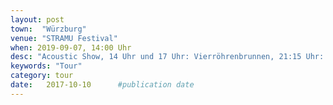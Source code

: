 ```yaml
---
layout: post
town:  "Würzburg"
venue: "STRAMU Festival"
when: 2019-09-07, 14:00 Uhr
desc: "Acoustic Show, 14 Uhr und 17 Uhr: Vierröhrenbrunnen, 21:15 Uhr: Rahaushof - Gala <a href='http://www.stramu-wuerzburg.de/de/kuenstler/zeremony.261.10545.0.0.0.html'>weitere Infos</a>"
keywords: "Tour"
category: tour
date:   2017-10-10 		#publication date
---
```

